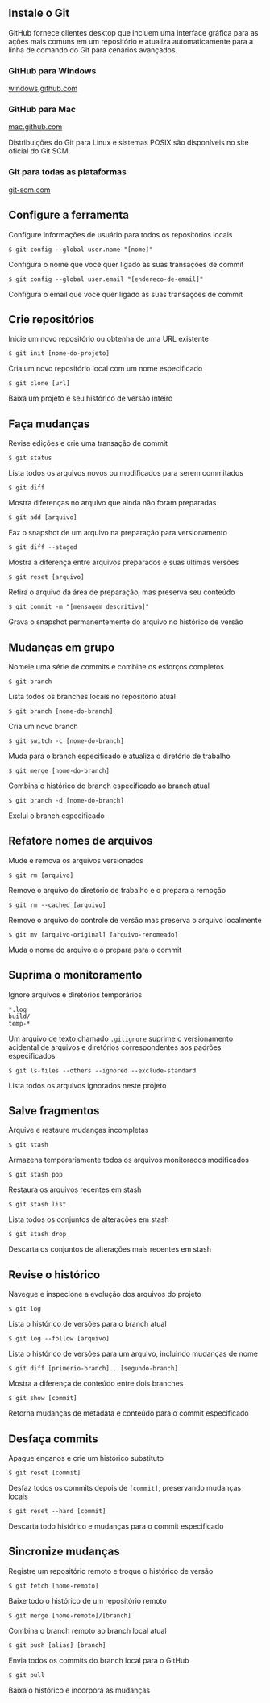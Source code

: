 

## Instale o Git

GitHub fornece clientes desktop que incluem uma interface gráfica para as ações mais comuns em um repositório e atualiza automaticamente para a linha de comando do Git para cenários avançados.

### GitHub para Windows

[windows.github.com](https://windows.github.com/)

### GitHub para Mac

[mac.github.com](https://mac.github.com/)

Distribuições do Git para Linux e sistemas POSIX são disponíveis no site oficial do Git SCM.

### Git para todas as plataformas

[git-scm.com](https://git-scm.com/)

## Configure a ferramenta

Configure informações de usuário para todos os repositórios locais

`$ git config --global user.name "[nome]"`

Configura o nome que você quer ligado às suas transações de commit

`$ git config --global user.email "[endereco-de-email]"`

Configura o email que você quer ligado às suas transações de commit

## Crie repositórios

Inicie um novo repositório ou obtenha de uma URL existente

`$ git init [nome-do-projeto]`

Cria um novo repositório local com um nome especificado

`$ git clone [url]`

Baixa um projeto e seu histórico de versão inteiro

## Faça mudanças

Revise edições e crie uma transação de commit

`$ git status`

Lista todos os arquivos novos ou modificados para serem commitados

`$ git diff`

Mostra diferenças no arquivo que ainda não foram preparadas

`$ git add [arquivo]`

Faz o snapshot de um arquivo na preparação para versionamento

`$ git diff --staged`

Mostra a diferença entre arquivos preparados e suas últimas versões

`$ git reset [arquivo]`

Retira o arquivo da área de preparação, mas preserva seu conteúdo

`$ git commit -m "[mensagem descritiva]"`

Grava o snapshot permanentemente do arquivo no histórico de versão

## Mudanças em grupo

Nomeie uma série de commits e combine os esforços completos

`$ git branch`

Lista todos os branches locais no repositório atual

`$ git branch [nome-do-branch]`

Cria um novo branch

`$ git switch -c [nome-do-branch]`

Muda para o branch especificado e atualiza o diretório de trabalho

`$ git merge [nome-do-branch]`

Combina o histórico do branch especificado ao branch atual

`$ git branch -d [nome-do-branch]`

Exclui o branch especificado

## Refatore nomes de arquivos

Mude e remova os arquivos versionados

`$ git rm [arquivo]`

Remove o arquivo do diretório de trabalho e o prepara a remoção

`$ git rm --cached [arquivo]`

Remove o arquivo do controle de versão mas preserva o arquivo localmente

`$ git mv [arquivo-original] [arquivo-renomeado]`

Muda o nome do arquivo e o prepara para o commit

## Suprima o monitoramento

Ignore arquivos e diretórios temporários

```
*.log
build/
temp-*

```

Um arquivo de texto chamado `.gitignore` suprime o versionamento acidental de arquivos e diretórios correspondentes aos padrões especificados

`$ git ls-files --others --ignored --exclude-standard`

Lista todos os arquivos ignorados neste projeto

## Salve fragmentos

Arquive e restaure mudanças incompletas

`$ git stash`

Armazena temporariamente todos os arquivos monitorados modificados

`$ git stash pop`

Restaura os arquivos recentes em stash

`$ git stash list`

Lista todos os conjuntos de alterações em stash

`$ git stash drop`

Descarta os conjuntos de alterações mais recentes em stash

## Revise o histórico

Navegue e inspecione a evolução dos arquivos do projeto

`$ git log`

Lista o histórico de versões para o branch atual

`$ git log --follow [arquivo]`

Lista o histórico de versões para um arquivo, incluindo mudanças de nome

`$ git diff [primerio-branch]...[segundo-branch]`

Mostra a diferença de conteúdo entre dois branches

`$ git show [commit]`

Retorna mudanças de metadata e conteúdo para o commit especificado

## Desfaça commits

Apague enganos e crie um histórico substituto

`$ git reset [commit]`

Desfaz todos os commits depois de `[commit]`, preservando mudanças locais

`$ git reset --hard [commit]`

Descarta todo histórico e mudanças para o commit especificado

## Sincronize mudanças

Registre um repositório remoto e troque o histórico de versão

`$ git fetch [nome-remoto]`

Baixe todo o histórico de um repositório remoto

`$ git merge [nome-remoto]/[branch]`

Combina o branch remoto ao branch local atual

`$ git push [alias] [branch]`

Envia todos os commits do branch local para o GitHub

`$ git pull`

Baixa o histórico e incorpora as mudanças